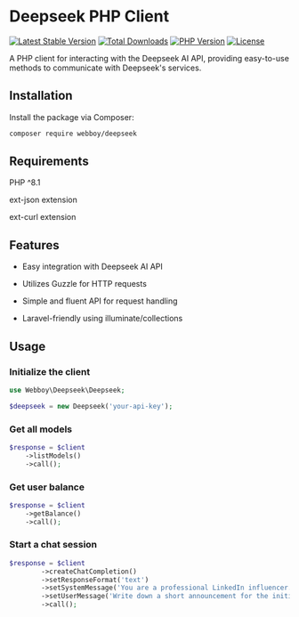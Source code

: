 # Deepseek PHP Client

[![Latest Stable Version](https://img.shields.io/packagist/v/webboy/deepseek.svg)](https://packagist.org/packages/webboy/deepseek)
[![Total Downloads](https://img.shields.io/packagist/dt/webboy/deepseek.svg)](https://packagist.org/packages/webboy/deepseek)
[![PHP Version](https://img.shields.io/packagist/php-v/webboy/deepseek.svg)](https://packagist.org/packages/webboy/deepseek)
[![License](https://img.shields.io/packagist/l/webboy/deepseek.svg)](https://packagist.org/packages/webboy/measurement-units)

A PHP client for interacting with the Deepseek AI API, providing easy-to-use methods to communicate with Deepseek's services.

## Installation

Install the package via Composer:

```bash
composer require webboy/deepseek
```

## Requirements

PHP ^8.1

ext-json extension

ext-curl extension

## Features

- Easy integration with Deepseek AI API

- Utilizes Guzzle for HTTP requests

- Simple and fluent API for request handling

- Laravel-friendly using illuminate/collections

## Usage

### Initialize the client

```php
use Webboy\Deepseek\Deepseek;

$deepseek = new Deepseek('your-api-key');
```

### Get all models

```php
$response = $client
    ->listModels()
    ->call();
```

### Get user balance
    
```php
$response = $client
    ->getBalance()
    ->call();
```

### Start a chat session

```php
$response = $client
        ->createChatCompletion()
        ->setResponseFormat('text')
        ->setSystemMessage('You are a professional LinkedIn influencer.', 'Agent Smith')
        ->setUserMessage('Write down a short announcement for the initial version for the Deepseek API Client composer package.')
        ->call();
```